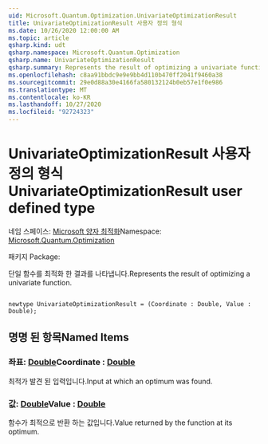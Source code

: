```yaml
---
uid: Microsoft.Quantum.Optimization.UnivariateOptimizationResult
title: UnivariateOptimizationResult 사용자 정의 형식
ms.date: 10/26/2020 12:00:00 AM
ms.topic: article
qsharp.kind: udt
qsharp.namespace: Microsoft.Quantum.Optimization
qsharp.name: UnivariateOptimizationResult
qsharp.summary: Represents the result of optimizing a univariate function.
ms.openlocfilehash: c8aa91bbdc9e9e9bb4d110b470ff2041f9460a38
ms.sourcegitcommit: 29e0d88a30e4166fa580132124b0eb57e1f0e986
ms.translationtype: MT
ms.contentlocale: ko-KR
ms.lasthandoff: 10/27/2020
ms.locfileid: "92724323"
---
```

# <a name="univariateoptimizationresult-user-defined-type"></a><span data-ttu-id="48227-102">UnivariateOptimizationResult 사용자 정의 형식</span><span class="sxs-lookup"><span data-stu-id="48227-102">UnivariateOptimizationResult user defined type</span></span>

<span data-ttu-id="48227-103">네임 스페이스: [Microsoft 양자 최적화](xref:Microsoft.Quantum.Optimization)</span><span class="sxs-lookup"><span data-stu-id="48227-103">Namespace: [Microsoft.Quantum.Optimization](xref:Microsoft.Quantum.Optimization)</span></span>

<span data-ttu-id="48227-104">패키지 [](https://nuget.org/packages/)</span><span class="sxs-lookup"><span data-stu-id="48227-104">Package: [](https://nuget.org/packages/)</span></span>


<span data-ttu-id="48227-105">단일 함수를 최적화 한 결과를 나타냅니다.</span><span class="sxs-lookup"><span data-stu-id="48227-105">Represents the result of optimizing a univariate function.</span></span>

```qsharp

newtype UnivariateOptimizationResult = (Coordinate : Double, Value : Double);
```



## <a name="named-items"></a><span data-ttu-id="48227-106">명명 된 항목</span><span class="sxs-lookup"><span data-stu-id="48227-106">Named Items</span></span>

### <a name="coordinate--double"></a><span data-ttu-id="48227-107">좌표: [Double](xref:microsoft.quantum.lang-ref.double)</span><span class="sxs-lookup"><span data-stu-id="48227-107">Coordinate : [Double](xref:microsoft.quantum.lang-ref.double)</span></span>

<span data-ttu-id="48227-108">최적가 발견 된 입력입니다.</span><span class="sxs-lookup"><span data-stu-id="48227-108">Input at which an optimum was found.</span></span>
### <a name="value--double"></a><span data-ttu-id="48227-109">값: [Double](xref:microsoft.quantum.lang-ref.double)</span><span class="sxs-lookup"><span data-stu-id="48227-109">Value : [Double](xref:microsoft.quantum.lang-ref.double)</span></span>

<span data-ttu-id="48227-110">함수가 최적으로 반환 하는 값입니다.</span><span class="sxs-lookup"><span data-stu-id="48227-110">Value returned by the function at its optimum.</span></span>